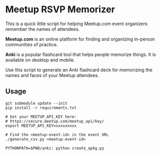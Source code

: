 # Meetup RSVP Memorizer

This is a quick little script for helping Meetup.com event organizers
remember the names of attendees.

**Meetup.com** is an online platform for finding and organizing
in-person communities of practice.

**Anki** is a popular flashcard tool that helps people memorize things.
It is available on desktop and mobile.

Use this script to generate an Anki flashcard deck for memorizing the
names and faces of your Meetup attendees.

## Usage

```
git submodule update --init
pip install -r requirements.txt

# Get your MEETUP_API_KEY here:
# https://secure.meetup.com/meetup_api/key/
export MEETUP_API_KEY=xxxxxxxxx

# Find the <meetup-event-id> in the event URL
./generate_csv.py <meetup-event-id>

PYTHONPATH=$PWD/anki: python create_apkg.py
```
